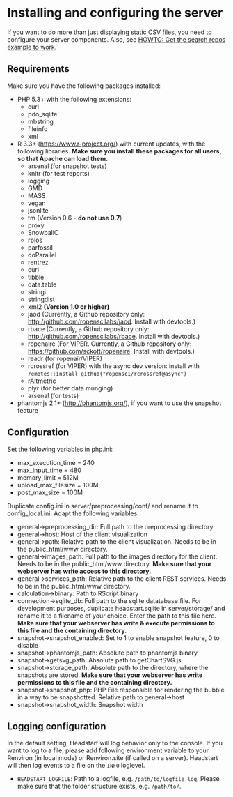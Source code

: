 # Installing and configuring the server

If you want to do more than just displaying static CSV files, you need to configure your server components. Also, see [HOWTO: Get the search repos example to work](howto_search_repos.md).

## Requirements

Make sure you have the following packages installed:

* PHP 5.3+ with the following extensions:
  * curl
  * pdo_sqlite
  * mbstring
  * fileinfo
  * xml
* R 3.3+ (https://www.r-project.org/) with current updates, with the following libraries. **Make sure you install these packages for all users, so that Apache can load them.**
  * arsenal (for snapshot tests)
  * knitr (for test reports)
  * logging
  * GMD
  * MASS
  * vegan
  * jsonlite
  * tm (Version 0.6 - **do not use 0.7**)
  * proxy
  * SnowballC
  * rplos
  * parfossil
  * doParallel
  * rentrez
  * curl
  * tibble
  * data.table
  * stringi
  * stringdist
  * xml2 **(Version 1.0 or higher)**
  * jaod (Currently, a Github repository only: http://github.com/ropenscilabs/jaod. Install with  devtools.)
  * rbace (Currently, a Github repository only: http://github.com/ropenscilabs/rbace. Install with devtools.)
  * ropenaire (For VIPER. Currently, a Github repository only: https://github.com/sckott/ropenaire. Install with devtools.)
  * readr (for ropenair/VIPER)
  * rcrossref (for VIPER) with the async dev version: install with `remotes::install_github("ropensci/rcrossref@async")`
  * rAltmetric
  * plyr (for better data munging)
  * arsenal (for tests)
* phantomjs 2.1+ (http://phantomjs.org/), if you want to use the snapshot feature

## Configuration

Set the following variables in php.ini:

* max_execution_time = 240
* max_input_time = 480
* memory_limit = 512M
* upload_max_filesize = 100M
* post_max_size = 100M

Duplicate config.ini in server/preprocessing/conf/ and rename it to config_local.ini. Adapt the following variables:

* general->preprocessing_dir: Full path to the preprocessing directory
* general->host: Host of the client visualization
* general->path: Relative path to the client visualization. Needs to be in the public_html/www directory.
* general->images_path: Full path to the images directory for the client. Needs to be in the public_html/www directory. **Make sure that your webserver has write access to this directory.**
* general->services_path: Relative path to the client REST services. Needs to be in the public_html/www directory.
* calculation->binary: Path to RScript binary
* connection->sqlite_db: Full path to the sqlite datatabase file. For development purposes, duplicate headstart.sqlite in server/storage/ and rename it to a filename of your choice. Enter the path to this file here. **Make sure that your webserver has write & execute permissions to this file and the containing directory.**
* snapshot->snapshot_enabled: Set to 1 to enable snapshot feature, 0 to disable
* snapshot->phantomjs_path: Absolute path to phantomjs binary
* snapshot->getsvg_path: Absolute path to getChartSVG.js
* snapshot->storage_path: Absolute path to the directory, where the snapshots are stored. **Make sure that your webserver has write permissions to this file and the containing directory.**
* snapshot->snapshot_php: PHP File responsible for rendering the bubble in a way to be snapshotted. Relative path to general->host
* snapshot->snapshot_width: Snapshot width

## Logging configuration

In the default setting, Headstart will log behavior only to the console. If you want to log to a file, please add following environment variable to your Renviron (in local mode) or Renviron.site (if called on a server). Headstart will then log events to a file on the `INFO` loglevel.
* `HEADSTART_LOGFILE`: Path to a logfile, e.g. `/path/to/logfile.log`. Please make sure that the folder structure exists, e.g. `/path/to/`.
